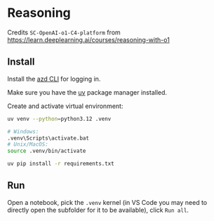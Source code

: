 # Reasoning

Credits `SC-OpenAI-o1-C4-platform` from https://learn.deeplearning.ai/courses/reasoning-with-o1

## Install
Install the [azd CLI](https://learn.microsoft.com/en-gb/azure/developer/azure-developer-cli/install-azd) for logging in.

Make sure you have the [uv](https://docs.astral.sh/uv/getting-started/installation) package manager installed.

Create and activate virtual environment:

```bash
uv venv --python=python3.12 .venv

# Windows:
.venv\Scripts\activate.bat
# Unix/MacOS:
source .venv/bin/activate

uv pip install -r requirements.txt
```

## Run
Open a notebook, pick the `.venv` kernel (in VS Code you may need to directly open the subfolder for it to be available), click `Run all`.